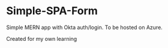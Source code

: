 # Simple-SPA-Form
Simple MERN app with Okta auth/login. 
To be hosted on Azure.

Created for my own learning
